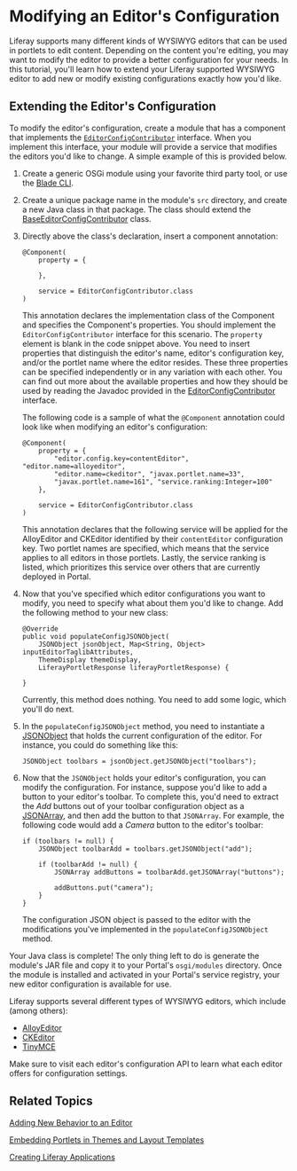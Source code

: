 # Modifying an Editor's Configuration [](id=modifying-an-editors-configuration)

Liferay supports many different kinds of WYSIWYG editors that can be used in
portlets to edit content. Depending on the content you're editing, you may want
to modify the editor to provide a better configuration for your needs. In this
tutorial, you'll learn how to extend your Liferay supported WYSIWYG editor to
add new or modify existing configurations exactly how you'd like.

## Extending the Editor's Configuration [](id=extending-the-editors-configuration)

To modify the editor's configuration, create a module that has a component that
implements the
[`EditorConfigContributor`](https://github.com/liferay/liferay-portal/blob/master/portal-service/src/com/liferay/portal/kernel/editor/configuration/EditorConfigContributor.java)
interface. When you implement this interface, your module will provide a service
that modifies the editors you'd like to change. A simple example of this is
provided below.

1.  Create a generic OSGi module using your favorite third party tool, or use the
    [Blade CLI](/develop/tutorials/-/knowledge_base/7-0/blade-cli).

2.  Create a unique package name in the module's `src` directory, and create a
    new Java class in that package. The class should extend the
    [BaseEditorConfigContributor](https://github.com/liferay/liferay-portal/blob/master/portal-kernel/src/com/liferay/portal/kernel/editor/configuration/BaseEditorConfigContributor.java)
    class.

3.  Directly above the class's declaration, insert a component annotation:

        @Component(
            property = {

            },

            service = EditorConfigContributor.class
        )

    This annotation declares the implementation class of the Component and
    specifies the Component's properties. You should implement the
    `EditorConfigContributor` interface for this scenario. The `property`
    element is blank in the code snippet above. You need to insert properties
    that distinguish the editor's name, editor's configuration key, and/or the
    portlet name where the editor resides. These three properties can be
    specified independently or in any variation with each other. You can find
    out more about the available properties and how they should be used by
    reading the Javadoc provided in the
    [EditorConfigContributor](https://github.com/liferay/liferay-portal/blob/master/portal-kernel/src/com/liferay/portal/kernel/editor/configuration/EditorConfigContributor.java)
    interface.

    <!-- Change the Javadoc link above to the Javadoc listed on
    docs.liferay.com, when 7.0 Javadoc is available. -Cody -->

    The following code is a sample of what the `@Component` annotation could
    look like when modifying an editor's configuration:

        @Component(
            property = {
                "editor.config.key=contentEditor", "editor.name=alloyeditor",
                "editor.name=ckeditor", "javax.portlet.name=33",
                "javax.portlet.name=161", "service.ranking:Integer=100"
            },
			
            service = EditorConfigContributor.class
        )

    This annotation declares that the following service will be applied for the
    AlloyEditor and CKEditor identified by their `contentEditor` configuration
    key. Two portlet names are specified, which means that the service applies
    to all editors in those portlets. Lastly, the service ranking is listed,
    which prioritizes this service over others that are currently deployed in
    Portal.

4.  Now that you've specified which editor configurations you want to modify, you
    need to specify what about them you'd like to change. Add the following
    method to your new class:

        @Override
        public void populateConfigJSONObject(
            JSONObject jsonObject, Map<String, Object> inputEditorTaglibAttributes,
            ThemeDisplay themeDisplay,
            LiferayPortletResponse liferayPortletResponse) {

        }

    Currently, this method does nothing. You need to add some logic, which
    you'll do next.

5.  In the `populateConfigJSONObject` method, you need to instantiate a
    [JSONObject](https://github.com/liferay/liferay-portal/blob/master/portal-kernel/src/com/liferay/portal/kernel/json/JSONObject.java)
    that holds the current configuration of the editor. For instance, you could
    do something like this:

        JSONObject toolbars = jsonObject.getJSONObject("toolbars");

6.  Now that the `JSONObject` holds your editor's configuration, you can modify
    the configuration. For instance, suppose you'd like to add a button to your
    editor's toolbar. To complete this, you'd need to extract the *Add* buttons
    out of your toolbar configuration object as a
    [JSONArray](https://github.com/liferay/liferay-portal/blob/master/portal-kernel/src/com/liferay/portal/kernel/json/JSONArray.java),
    and then add the button to that `JSONArray`. For example, the following code 
    would add a *Camera* button to the editor's toolbar:

        if (toolbars != null) {
            JSONObject toolbarAdd = toolbars.getJSONObject("add");

            if (toolbarAdd != null) {
                JSONArray addButtons = toolbarAdd.getJSONArray("buttons");

                addButtons.put("camera");
            }
        }

    The configuration JSON object is passed to the editor with the modifications
    you've implemented in the `populateConfigJSONObject` method.

Your Java class is complete! The only thing left to do is generate the module's
JAR file and copy it to your Portal's `osgi/modules` directory. Once the module
is installed and activated in your Portal's service registry, your new editor
configuration is available for use.

Liferay supports several different types of WYSIWYG editors, which include
(among others):

- [AlloyEditor](http://alloyeditor.com/api/)
- [CKEditor](http://docs.ckeditor.com/#!/api/CKEDITOR.config)
- [TinyMCE](http://www.tinymce.com/wiki.php/Configuration)

Make sure to visit each editor's configuration API to learn what each editor
offers for configuration settings.

## Related Topics [](id=related-topics)

[Adding New Behavior to an Editor](/develop/tutorials/-/knowledge_base/7-0/adding-new-behavior-to-an-editor)

[Embedding Portlets in Themes and Layout Templates](/develop/tutorials/-/knowledge_base/7-0/embedding-portlets-in-themes-and-layout-templates)

[Creating Liferay Applications](/develop/tutorials/-/knowledge_base/7-0/creating-liferay-applications)
